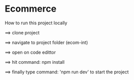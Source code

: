 # Ecommerce

How to run this project locally

==> clone project

==> navigate to project folder (ecom-int)

==> open on code edittor

==> hit command: npm install

==> finally type command: 'npm run dev' to start the project
